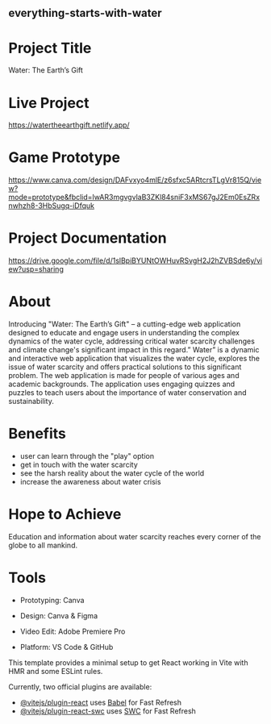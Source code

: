 ## everything-starts-with-water
# Project Title
Water: The Earth’s Gift

# Live Project
https://watertheearthgift.netlify.app/

# Game Prototype
https://www.canva.com/design/DAFvxyo4mlE/z6sfxc5ARtcrsTLgVr815Q/view?mode=prototype&fbclid=IwAR3mgvgvlaB3ZKl84sniF3xMS67gJ2Em0EsZRxnwhzh8-3HbSugq-iDfquk

# Project Documentation
https://drive.google.com/file/d/1slBpiBYUNtOWHuvRSvgH2J2hZVBSde6y/view?usp=sharing

# About
Introducing "Water: The Earth’s Gift" – a cutting-edge web application designed to educate and engage users in understanding the complex dynamics of the water cycle, addressing critical water scarcity challenges and climate change's significant impact in this regard.” Water” is a dynamic and interactive web application that visualizes the water cycle, explores the issue of water scarcity and offers practical solutions to this significant problem. The web application is made for people of various ages and academic backgrounds. The application uses engaging quizzes and puzzles to teach users about the importance of water conservation and sustainability.

# Benefits
* user can learn through the "play" option
* get in touch with the water scarcity
* see the harsh reality about the water cycle of the world
* increase the awareness about water crisis
# Hope to Achieve
Education and information about water scarcity reaches every corner of the globe to all mankind.

# Tools

  * Prototyping: Canva

  * Design: Canva & Figma

  * Video Edit: Adobe Premiere Pro

  * Platform: VS Code & GitHub


This template provides a minimal setup to get React working in Vite with HMR and some ESLint rules.


Currently, two official plugins are available:


- [@vitejs/plugin-react](https://github.com/vitejs/vite-plugin-react/blob/main/packages/plugin-react/README.md) uses [Babel](https://babeljs.io/) for Fast Refresh
- [@vitejs/plugin-react-swc](https://github.com/vitejs/vite-plugin-react-swc) uses [SWC](https://swc.rs/) for Fast Refresh
